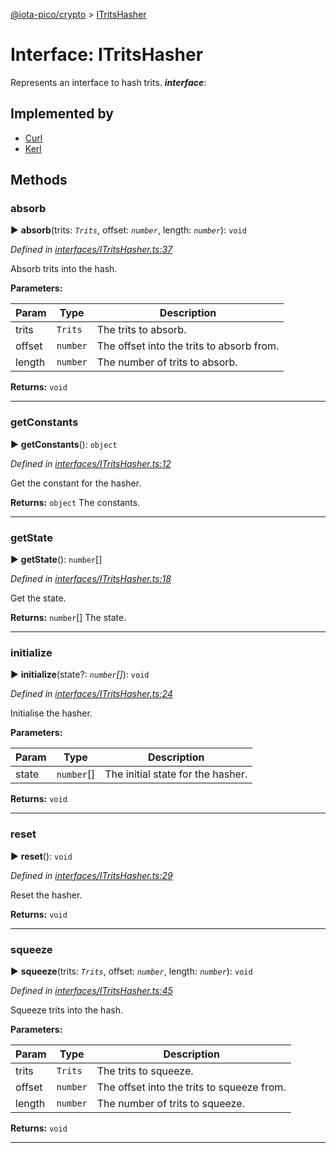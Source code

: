 [@iota-pico/crypto](../README.md) > [ITritsHasher](../interfaces/itritshasher.md)



# Interface: ITritsHasher


Represents an interface to hash trits.
*__interface__*: 


## Implemented by

* [Curl](../classes/curl.md)
* [Kerl](../classes/kerl.md)


## Methods
<a id="absorb"></a>

###  absorb

► **absorb**(trits: *`Trits`*, offset: *`number`*, length: *`number`*): `void`



*Defined in [interfaces/ITritsHasher.ts:37](https://github.com/iotaeco/iota-pico-crypto/blob/d4510b9/src/interfaces/ITritsHasher.ts#L37)*



Absorb trits into the hash.


**Parameters:**

| Param | Type | Description |
| ------ | ------ | ------ |
| trits | `Trits`   |  The trits to absorb. |
| offset | `number`   |  The offset into the trits to absorb from. |
| length | `number`   |  The number of trits to absorb. |





**Returns:** `void`





___

<a id="getconstants"></a>

###  getConstants

► **getConstants**(): `object`



*Defined in [interfaces/ITritsHasher.ts:12](https://github.com/iotaeco/iota-pico-crypto/blob/d4510b9/src/interfaces/ITritsHasher.ts#L12)*



Get the constant for the hasher.




**Returns:** `object`
The constants.






___

<a id="getstate"></a>

###  getState

► **getState**(): `number`[]



*Defined in [interfaces/ITritsHasher.ts:18](https://github.com/iotaeco/iota-pico-crypto/blob/d4510b9/src/interfaces/ITritsHasher.ts#L18)*



Get the state.




**Returns:** `number`[]
The state.






___

<a id="initialize"></a>

###  initialize

► **initialize**(state?: *`number`[]*): `void`



*Defined in [interfaces/ITritsHasher.ts:24](https://github.com/iotaeco/iota-pico-crypto/blob/d4510b9/src/interfaces/ITritsHasher.ts#L24)*



Initialise the hasher.


**Parameters:**

| Param | Type | Description |
| ------ | ------ | ------ |
| state | `number`[]   |  The initial state for the hasher. |





**Returns:** `void`





___

<a id="reset"></a>

###  reset

► **reset**(): `void`



*Defined in [interfaces/ITritsHasher.ts:29](https://github.com/iotaeco/iota-pico-crypto/blob/d4510b9/src/interfaces/ITritsHasher.ts#L29)*



Reset the hasher.




**Returns:** `void`





___

<a id="squeeze"></a>

###  squeeze

► **squeeze**(trits: *`Trits`*, offset: *`number`*, length: *`number`*): `void`



*Defined in [interfaces/ITritsHasher.ts:45](https://github.com/iotaeco/iota-pico-crypto/blob/d4510b9/src/interfaces/ITritsHasher.ts#L45)*



Squeeze trits into the hash.


**Parameters:**

| Param | Type | Description |
| ------ | ------ | ------ |
| trits | `Trits`   |  The trits to squeeze. |
| offset | `number`   |  The offset into the trits to squeeze from. |
| length | `number`   |  The number of trits to squeeze. |





**Returns:** `void`





___


